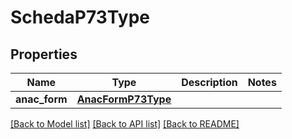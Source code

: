 # SchedaP73Type

## Properties
Name | Type | Description | Notes
------------ | ------------- | ------------- | -------------
**anac_form** | [**AnacFormP73Type**](AnacFormP73Type.md) |  | 

[[Back to Model list]](../README.md#documentation-for-models) [[Back to API list]](../README.md#documentation-for-api-endpoints) [[Back to README]](../README.md)

